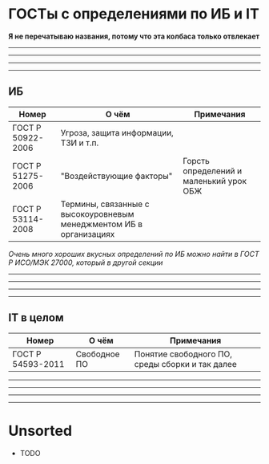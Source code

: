 
# ГОСТы с определениями по ИБ и IT

**Я не перечатываю названия, потому что эта колбаса только отвлекает**


-----------------------
-----------------------
-----------------------
-----------------------

## ИБ

|Номер|О чём|Примечания|
|--|--|--|
|ГОСТ Р 50922-2006|Угроза, защита информации, ТЗИ и т.п.||
|ГОСТ Р 51275-2006|"Воздействующие факторы"|Горсть определений и маленький урок ОБЖ|
|ГОСТ Р 53114-2008|Термины, связанные с высокоуровневым менеджментом ИБ в организациях||

*Очень много хороших вкусных определений по ИБ можно найти в ГОСТ Р ИСО/МЭК 27000, который в другой секции*

-----------------------
-----------------------
-----------------------
-----------------------

## IT в целом

|Номер|О чём|Примечания|
|--|--|--|
|ГОСТ Р 54593-2011|Свободное ПО|Понятие свободного ПО, среды сборки и так далее|


-----------------------
-----------------------
-----------------------
-----------------------

# Unsorted

+ TODO
